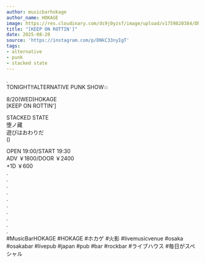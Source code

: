 ```yaml
---
author: musicbarhokage
author_name: HOKAGE
image: https://res.cloudinary.com/ds9j0yzsf/image/upload/v1759820384/DNkC33nyIgT.jpg
title: "[KEEP ON ROTTIN']"
date: 2025-08-20
source: 'https://instagram.com/p/DNkC33nyIgT'
tags:
- alternative
- punk
- stacked state
---
```

.<br>
TONIGHT‼️ALTERNATIVE PUNK SHOW💥

8/20(WED)HOKAGE<br>
[KEEP ON ROTTIN']

STACKED STATE<br>
堕ノ藏<br>
遊びはおわりだ<br>
()

OPEN 19:00/START 19:30<br>
ADV ￥1800/DOOR ￥2400<br>
+1D ￥600<br>
.<br>
.<br>
.<br>
.<br>
.<br>
.<br>
.<br>
.<br>
.<br>
.<br>
#MusicBarHOKAGE #HOKAGE #ホカゲ #火影 #livemusicvenue #osaka #osakabar #livepub #japan #pub #bar #rockbar #ライブハウス #毎日がスペシャル